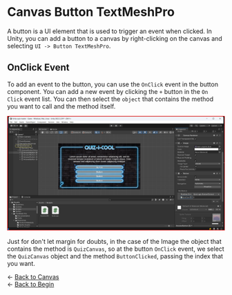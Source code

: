 # Canvas Button TextMeshPro

A button is a UI element that is used to trigger an event when clicked. In Unity, you can add a button to a canvas by right-clicking on the canvas and selecting `UI -> Button TextMeshPro`.


## OnClick Event

To add an event to the button, you can use the `OnClick` event in the button component. You can add a new event by clicking the `+` button in the `On Click` event list. You can then select the `object` that contains the method you want to call and the method itself.

![Button OnClick Event](./assets/on_click_button_event.png)

Just for don't let margin for doubts, in the case of the Image the object that contains the method is `QuizCanvas`, so at the button `OnClick` event, we select the `QuizCanvas` object and the method `ButtonClicked`, passing the index that you want.

&larr; [Back to Canvas](./canvas.md)\
&larr; [Back to Begin](./readme.md)